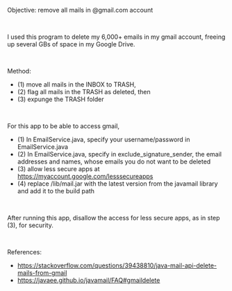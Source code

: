 Objective: remove all mails in @gmail.com account

&nbsp;

I used this program to delete my 6,000+ emails in my gmail account, freeing up several GBs of space in my Google Drive.

&nbsp;

Method: 
* (1) move all mails in the INBOX to TRASH, 
 * (2) flag all mails in the TRASH as deleted, then
 * (3) expunge the TRASH folder 

&nbsp;

For this app to be able to access gmail,

 * (1) In EmailService.java, specify your username/password in EmailService.java
 * (2) In EmailService.java, specify in exclude_signature_sender, the email addresses and names, whose emails you do not want to be deleted
 * (3) allow less secure apps at https://myaccount.google.com/lesssecureapps
 * (4) replace /lib/mail.jar with the latest version from the javamail library and add it to the build path

&nbsp;

After running this app, disallow the access for less secure apps, as in step (3), for security.

&nbsp;

References:
* https://stackoverflow.com/questions/39438810/java-mail-api-delete-mails-from-gmail
 * https://javaee.github.io/javamail/FAQ#gmaildelete

&nbsp;

